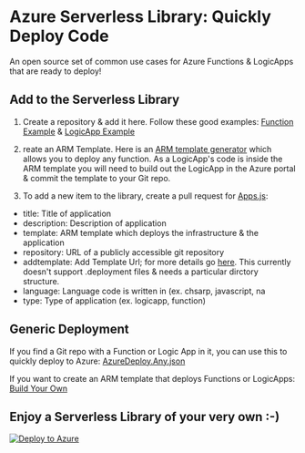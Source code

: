 # Azure Serverless Library: Quickly Deploy Code
An open source set of common use cases for Azure Functions & LogicApps that are ready to deploy!

## Add to the Serverless Library

1) Create a repository & add it here. Follow these good examples: [Function Example](https://github.com/jefking/fl-image-resize) & [LogicApp Example](https://github.com/Azure/azure-quickstart-templates/tree/master/101-logic-app-create)

2) reate an ARM Template. Here is an [ARM template generator](http://functionlibrary.azurewebsites.net/build.htm) which allows you to deploy any function. As a LogicApp's code is inside the ARM template you will need to build out the LogicApp in the Azure portal & commit the template to your Git repo.

3) To add a new item to the library, create a pull request for [Apps.js](https://github.com/jefking/FunctionLibrary/blob/master/www/assets/data/apps.js):
- title: Title of application
- description: Description of application
- template: ARM template which deploys the infrastructure & the application
- repository: URL of a publicly accessible git repository
- addtemplate: Add Template Url; for more details go [here](https://github.com/fashaikh/GitHubReZip). This currently doesn't support .deployment files & needs a particular dirctory structure.
- language: Language code is written in (ex. chsarp, javascript, na
- type: Type of application (ex. logicapp, function)

## Generic Deployment

If you find a Git repo with a Function or Logic App in it, you can use this to quickly deploy to Azure: [AzureDeploy.Any.json](https://github.com/jefking/FunctionLibrary/blob/master/azuredeploy.any.json)

If you want to create an ARM template that deploys Functions or LogicApps: 
[Build Your Own](http://functionlibrary.azurewebsites.net/build.htm)

## Enjoy a Serverless Library of your very own :-)

[![Deploy to Azure](http://azuredeploy.net/deploybutton.svg)](https://portal.azure.com/#create/Microsoft.Template/uri/https%3A%2F%2Fraw.githubusercontent.com%2Fjefking%2FFunctionLibrary%2Fmaster%2Fazuredeploy.json)